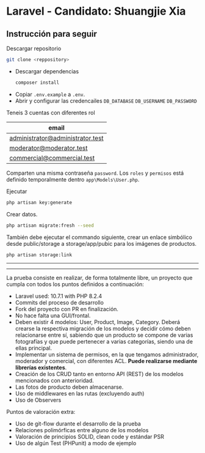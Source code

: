 # Laravel - Candidato: Shuangjie Xia

## Instrucción para seguir

Descargar repositorio

```bash
git clone <reppository>
```
- Descargar dependencias
    ```bash
    composer install
    ```
- Copiar `.env.example` a `.env`. 
- Abrir y configurar las credencailes `DB_DATABASE` `DB_USERNAME` `DB_PASSWORD`

Teneis 3 cuentas con diferentes rol

| email      |
| ----------- |
| administrator@administrator.test      |
| moderator@moderator.test   |
| commercial@commercial.test   |

Comparten una misma contraseña `password`. Los `roles` y `permisos` está definido temporalmente dentro `app\Models\User.php`.

Ejecutar 
```bash
php artisan key:generate
```

Crear datos.
```bash
php artisan migrate:fresh --seed
```


También debe ejecutar el commando siguiente, crear un enlace simbólico desde public/storage a storage/app/pubic para los imágenes de productos.

```bash
php artisan storage:link
```


---------------------
---------------------

La prueba consiste en realizar, de forma totalmente libre, un proyecto que cumpla con todos los puntos definidos a continuación:

- Laravel used: 10.7.1 with PHP 8.2.4
- Commits del proceso de desarrollo
- Fork del proyecto con PR en finalización.
- No hace falta una GUI/frontal.
- Deben existir 4 modelos: User, Product, Image, Category. Deberá crearse la respectiva migración de los modelos y decidir cómo deben relacionarse entre sí, sabiendo que un producto se compone de varias fotografías y que puede pertenecer a varias categorías, siendo una de ellas principal.
- Implementar un sistema de permisos, en la que tengamos administrador, moderador y comercial, con diferentes ACL. **Puede realizarse mediante librerías existentes**.
- Creación de los CRUD tanto en entorno API (REST) de los modelos mencionados con anterioridad.
- Las fotos de producto deben almacenarse.
- Uso de middlewares en las rutas (excluyendo auth)
- Uso de Observers

Puntos de valoración extra:
- Uso de git-flow durante el desarrollo de la prueba
- Relaciones polimórficas entre alguno de los modelos
- Valoración de principios SOLID, clean code y estándar PSR
- Uso de algún Test (PHPunit) a modo de ejemplo
